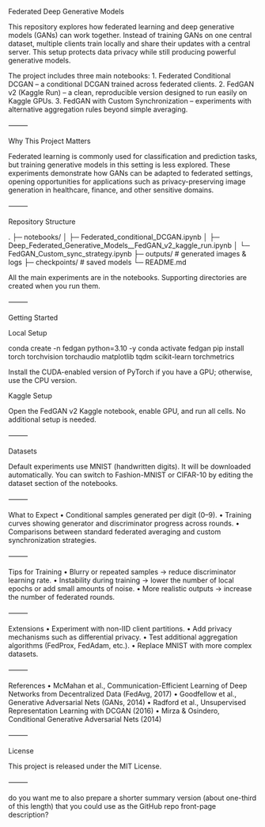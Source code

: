 Federated Deep Generative Models

This repository explores how federated learning and deep generative models (GANs) can work together.
Instead of training GANs on one central dataset, multiple clients train locally and share their updates with a central server. This setup protects data privacy while still producing powerful generative models.

The project includes three main notebooks: 1. Federated Conditional DCGAN – a conditional DCGAN trained across federated clients. 2. FedGAN v2 (Kaggle Run) – a clean, reproducible version designed to run easily on Kaggle GPUs. 3. FedGAN with Custom Synchronization – experiments with alternative aggregation rules beyond simple averaging.

⸻

Why This Project Matters

Federated learning is commonly used for classification and prediction tasks, but training generative models in this setting is less explored. These experiments demonstrate how GANs can be adapted to federated settings, opening opportunities for applications such as privacy-preserving image generation in healthcare, finance, and other sensitive domains.

⸻

Repository Structure

.
├─ notebooks/
│ ├─ Federated_conditional_DCGAN.ipynb
│ ├─ Deep_Federated_Generative_Models\_\_FedGAN_v2_kaggle_run.ipynb
│ └─ FedGAN_Custom_sync_strategy.ipynb
├─ outputs/ # generated images & logs
├─ checkpoints/ # saved models
└─ README.md

All the main experiments are in the notebooks. Supporting directories are created when you run them.

⸻

Getting Started

Local Setup

conda create -n fedgan python=3.10 -y
conda activate fedgan
pip install torch torchvision torchaudio matplotlib tqdm scikit-learn torchmetrics

Install the CUDA-enabled version of PyTorch if you have a GPU; otherwise, use the CPU version.

Kaggle Setup

Open the FedGAN v2 Kaggle notebook, enable GPU, and run all cells. No additional setup is needed.

⸻

Datasets

Default experiments use MNIST (handwritten digits).
It will be downloaded automatically. You can switch to Fashion-MNIST or CIFAR-10 by editing the dataset section of the notebooks.

⸻

What to Expect
• Conditional samples generated per digit (0–9).
• Training curves showing generator and discriminator progress across rounds.
• Comparisons between standard federated averaging and custom synchronization strategies.

⸻

Tips for Training
• Blurry or repeated samples → reduce discriminator learning rate.
• Instability during training → lower the number of local epochs or add small amounts of noise.
• More realistic outputs → increase the number of federated rounds.

⸻

Extensions
• Experiment with non-IID client partitions.
• Add privacy mechanisms such as differential privacy.
• Test additional aggregation algorithms (FedProx, FedAdam, etc.).
• Replace MNIST with more complex datasets.

⸻

References
• McMahan et al., Communication-Efficient Learning of Deep Networks from Decentralized Data (FedAvg, 2017)
• Goodfellow et al., Generative Adversarial Nets (GANs, 2014)
• Radford et al., Unsupervised Representation Learning with DCGAN (2016)
• Mirza & Osindero, Conditional Generative Adversarial Nets (2014)

⸻

License

This project is released under the MIT License.

⸻

do you want me to also prepare a shorter summary version (about one-third of this length) that you could use as the GitHub repo front-page description?
